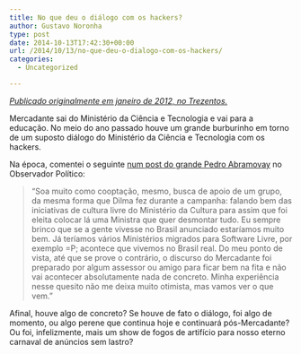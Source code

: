```yaml
---
title: No que deu o diálogo com os hackers?
author: Gustavo Noronha
type: post
date: 2014-10-13T17:42:30+00:00
url: /2014/10/13/no-que-deu-o-dialogo-com-os-hackers/
categories:
  - Uncategorized

---
```

[_Publicado originalmente em janeiro de 2012, no Trezentos._][1]

Mercadante sai do Ministério da Ciência e Tecnologia e vai para a educação. No meio do ano passado houve um grande burburinho em torno de um suposto diálogo do Ministério da Ciência e Tecnologia com os hackers.

Na época, comentei o seguinte [num post do grande Pedro Abramovay][2] no Observador Político:

> “Soa muito como cooptação, mesmo, busca de apoio de um grupo, da mesma forma que Dilma fez durante a campanha: falando bem das iniciativas de cultura livre do Ministério da Cultura para assim que foi eleita colocar lá uma Ministra que quer desmontar tudo. Eu sempre brinco que se a gente vivesse no Brasil anunciado estaríamos muito bem. Já teríamos vários Ministérios migrados para Software Livre, por exemplo =P; acontece que vivemos no Brasil real. Do meu ponto de vista, até que se prove o contrário, o discurso do Mercadante foi preparado por algum assessor ou amigo para ficar bem na fita e não vai acontecer absolutamente nada de concreto. Minha experiência nesse quesito não me deixa muito otimista, mas vamos ver o que vem.”

Afinal, houve algo de concreto? Se houve de fato o diálogo, foi algo de momento, ou algo perene que continua hoje e continuará pós-Mercadante? Ou foi, infelizmente, mais um show de fogos de artifício para nosso eterno carnaval de anúncios sem lastro?

 [1]: http://www.trezentos.blog.br/?p=6666
 [2]: http://www.observadorpolitico.org.br/2011/08/as-razoes-do-dialogo-com-os-hackers/
